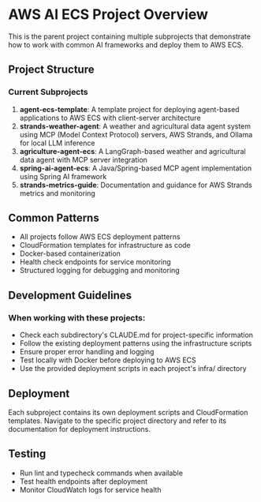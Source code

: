 # AWS AI ECS Project Overview

This is the parent project containing multiple subprojects that demonstrate how to work with common AI frameworks and deploy them to AWS ECS.

## Project Structure

### Current Subprojects

1. **agent-ecs-template**: A template project for deploying agent-based applications to AWS ECS with client-server architecture
2. **strands-weather-agent**: A weather and agricultural data agent system using MCP (Model Context Protocol) servers, AWS Strands, and Ollama for local LLM inference
3. **agriculture-agent-ecs**: A LangGraph-based weather and agricultural data agent with MCP server integration
4. **spring-ai-agent-ecs**: A Java/Spring-based MCP agent implementation using Spring AI framework  
5. **strands-metrics-guide**: Documentation and guidance for AWS Strands metrics and monitoring

## Common Patterns

- All projects follow AWS ECS deployment patterns
- CloudFormation templates for infrastructure as code
- Docker-based containerization
- Health check endpoints for service monitoring
- Structured logging for debugging and monitoring

## Development Guidelines

### When working with these projects:
- Check each subdirectory's CLAUDE.md for project-specific information
- Follow the existing deployment patterns using the infrastructure scripts
- Ensure proper error handling and logging
- Test locally with Docker before deploying to AWS ECS
- Use the provided deployment scripts in each project's infra/ directory

## Deployment

Each subproject contains its own deployment scripts and CloudFormation templates. Navigate to the specific project directory and refer to its documentation for deployment instructions.

## Testing

- Run lint and typecheck commands when available
- Test health endpoints after deployment
- Monitor CloudWatch logs for service health